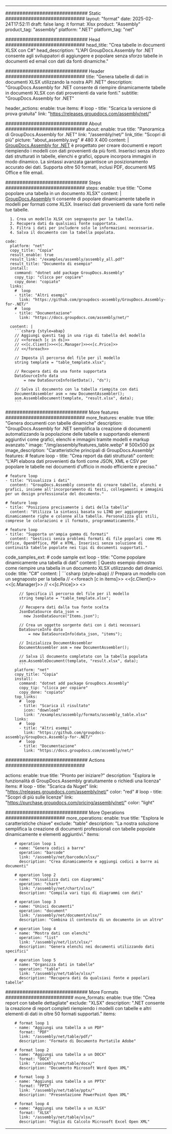 



---
############################# Static ############################
layout: "format"
date:  2025-02-24T17:52:11
draft: false
lang: it
format: Xlsx
product: "Assembly"
product_tag: "assembly"
platform: ".NET"
platform_tag: "net"

############################# Head ############################
head_title: "Crea tabelle in documenti XLSX con C#"
head_description: "L'API GroupDocs.Assembly for .NET consente agli sviluppatori di aggiungere e popolare senza sforzo tabelle in documenti ed email con dati da fonti dinamiche."

############################# Header ############################
title: "Genera tabelle di dati in documenti XLSX utilizzando la nostra API .NET" 
description: "GroupDocs.Assembly for .NET consente di riempire dinamicamente tabelle in documenti XLSX con dati provenienti da varie fonti."
subtitle: "GroupDocs.Assembly for .NET" 

header_actions:
  enable: true
  items:
    #  loop
    - title: "Scarica la versione di prova gratuita"
      link: "https://releases.groupdocs.com/assembly/net/"
      
############################# About ############################
about:
    enable: true
    title: "Panoramica di GroupDocs.Assembly for .NET"
    link: "/assembly/net/"
    link_title: "Scopri di più"
    picture: "about_assembly.svg" # 480 X 400
    content: |
       [GroupDocs.Assembly for .NET](/assembly/net/) è progettato per creare documenti e report riempiendo i modelli con dati provenienti da più fonti. Inserisci senza sforzo dati strutturati in tabelle, elenchi e grafici, oppure incorpora immagini in modo dinamico. La sintassi avanzata garantisce un posizionamento accurato dei dati. Supporta oltre 50 formati, inclusi PDF, documenti MS Office e file email.

############################# Steps ############################
steps:
    enable: true
    title: "Come popolare una tabella in un documento XLSX"
    content: |
      [GroupDocs.Assembly](/assembly/net/) ti consente di popolare dinamicamente tabelle in modelli per formati come XLSX. Inserisci dati provenienti da varie fonti nelle tue tabelle.
      
      1. Crea un modello XLSX con segnaposto per la tabella.
      2. Recupera dati da qualsiasi fonte supportata.
      3. Filtra i dati per includere solo le informazioni necessarie.
      4. Salva il documento con la tabella popolata.
   
    code:
      platform: "net"
      copy_title: "Copia"
      result_enable: true
      result_link: "/examples/assembly/assembly_all.pdf"
      result_title: "Documento di esempio"
      install:
        command: "dotnet add package GroupDocs.Assembly"
        copy_tip: "clicca per copiare"
        copy_done: "copiato"
      links:
        #  loop
        - title: "Altri esempi"
          link: "https://github.com/groupdocs-assembly/GroupDocs.Assembly-for-.NET/"
        #  loop
        - title: "Documentazione"
          link: "https://docs.groupdocs.com/assembly/net/"
          
      content: |
        ```csharp {style=abap}
        // Aggiungi questi tag in una riga di tabella del modello
        // <<foreach [c in ds]>>
        // <<[c.Client]>><<[c.Manager]>><<[c.Price]>>
        // <</foreach>>

        // Imposta il percorso del file per il modello
        string template = "table_template.xlsx";

        // Recupera dati da una fonte supportata
        DataSourceInfo data 
            = new DataSourceInfo(GetData(), "ds");

        // Salva il documento con la tabella riempita con dati
        DocumentAssembler asm = new DocumentAssembler();
        asm.AssembleDocument(template, "result.xlsx", data);
        ```            

############################# More features ############################
more_features:
  enable: true
  title: "Genera documenti con tabelle dinamiche"
  description: "GroupDocs.Assembly for .NET semplifica la creazione di documenti automatizzando la popolazione delle tabelle e supportando elementi aggiuntivi come grafici, elenchi e immagini tramite modelli e markup avanzato."
  image: "/img/assembly/features_table.webp" # 500x500 px
  image_description: "Caratteristiche principali di GroupDocs.Assembly"
  features:
    # feature loop
    - title: "Crea report da dati strutturati"
      content: "L'API elabora dati provenienti da fonti come JSON, XML e CSV per popolare le tabelle nei documenti d'ufficio in modo efficiente e preciso."

    # feature loop
    - title: "Visualizza i dati"
      content: "GroupDocs.Assembly consente di creare tabelle, elenchi e grafici, insieme all'incorporamento di testi, collegamenti e immagini per un design professionale del documento."

    # feature loop
    - title: "Posiziona precisamente i dati della tabella"
      content: "Utilizza la sintassi basata su LINQ per aggiungere dinamicamente righe e colonne alla tabella. Personalizza gli stili, comprese le colorazioni e il formato, programmaticamente."

    # feature loop
    - title: "Supporta un'ampia gamma di formati"
      content: "Gestisci senza problemi formati di file popolari come MS Office, OpenOffice, PDF e HTML. Inserisci senza soluzione di continuità tabelle popolate nei tipi di documenti supportati."
      
  code_samples_ext:
    # code sample ext loop
    - title: "Come popolare dinamicamente una tabella di dati"
      content: |
        Questo esempio dimostra come riempire una tabella in un documento XLSX utilizzando dati dinamici.
      code:
        title: "C#"
        content: |
          ```csharp {style=abap}
          // Prepara un modello con un segnaposto per la tabella
          // <<foreach [c in items]>> <<[c.Client]>><<[c.Manager]>>
          // <<[c.Price]>> <</foreach>>

          // Specifica il percorso del file per il modello
          string template = "table_template.xlsx";

          // Recupera dati dalla tua fonte scelta
          JsonDataSource data_json = 
            new JsonDataSource("Items.json");

          // Crea un oggetto sorgente dati con i dati necessari
          DataSourceInfo data 
              = new DataSourceInfo(data_json, "items");

          // Inizializza DocumentAssembler
          DocumentAssembler asm = new DocumentAssembler();

          // Salva il documento completato con la tabella popolata
          asm.AssembleDocument(template, "result.xlsx", data);
          ```
        platform: "net"
        copy_title: "Copia"
        install:
          command: "dotnet add package GroupDocs.Assembly"
          copy_tip: "clicca per copiare"
          copy_done: "copiato"
        top_links:
          #  loop
          - title: "Scarica il risultato"
            icon: "download"
            link: "/examples/assembly/formats/assembly_table.xlsx"
        links:
          #  loop
          - title: "Altri esempi"
            link: "https://github.com/groupdocs-assembly/GroupDocs.Assembly-for-.NET/"
          #  loop
          - title: "Documentazione"
            link: "https://docs.groupdocs.com/assembly/net/"
            

            


############################# Actions ############################

actions:
  enable: true
  title: "Pronto per iniziare?"
  description: "Esplora le funzionalità di GroupDocs.Assembly gratuitamente o richiedi una licenza"
  items:
    #  loop
    - title: "Scarica da Nuget"
      link: "https://releases.groupdocs.com/assembly/net/"
      color: "red"
        #  loop
    - title: "Scopri di più sulle licenze"
      link: "https://purchase.groupdocs.com/pricing/assembly/net/"
      color: "light"


############################# More Operations #####################
more_operations:
    enable: true
    title: "Esplora le caratteristiche chiave"
    exclude: "table"
    description: "La nostra soluzione semplifica la creazione di documenti professionali con tabelle popolate dinamicamente e elementi aggiuntivi."
    items: 
          
        # operation loop 1
        - name: "Genera codici a barre"
          operation: "barcode"
          link: "/assembly/net/barcode/xlsx/"
          description: "Crea dinamicamente e aggiungi codici a barre ai documenti"

        # operation loop 2
        - name: "Visualizza dati con diagrammi"
          operation: "chart"
          link: "/assembly/net/chart/xlsx/"
          description: "Compila vari tipi di diagrammi con dati"

        # operation loop 3
        - name: "Unisci documenti"
          operation: "document"
          link: "/assembly/net/document/xlsx/"
          description: "Combina il contenuto di un documento in un altro"

        # operation loop 4
        - name: "Mostra dati con elenchi"
          operation: "list"
          link: "/assembly/net/list/xlsx/"
          description: "Genera elenchi nei documenti utilizzando dati specifici"

        # operation loop 5
        - name: "Organizza dati in tabelle"
          operation: "table"
          link: "/assembly/net/table/xlsx/"
          description: "Recupera dati da qualsiasi fonte e popolari tabelle"
         
          
############################# More Formats ########################
more_formats:
    enable: true
    title: "Crea report con tabelle dettagliate"
    exclude: "XLSX"
    description: ".NET consente la creazione di report completi riempiendo i modelli con tabelle e altri elementi di dati in oltre 50 formati supportati."
    items: 
          
        # format loop 1
        - name: "Aggiungi una tabella a un PDF"
          format: "PDF"
          link: "/assembly/net/table/pdf/"
          description: "Formato di Documento Portatile Adobe"
          
        # format loop 2
        - name: "Aggiungi una tabella a un DOCX"
          format: "DOCX"
          link: "/assembly/net/table/docx/"
          description: "Documento Microsoft Word Open XML"
          
        # format loop 3
        - name: "Aggiungi una tabella a un PPTX"
          format: "PPTX"
          link: "/assembly/net/table/pptx/"
          description: "Presentazione PowerPoint Open XML"
          
        # format loop 4
        - name: "Aggiungi una tabella a un XLSX"
          format: "XLSX"
          link: "/assembly/net/table/xlsx/"
          description: "Foglio di Calcolo Microsoft Excel Open XML"


          

---
